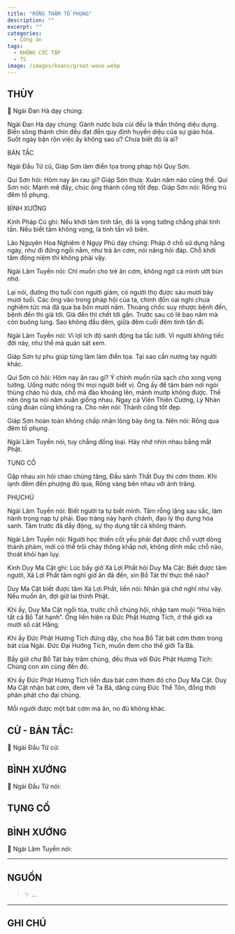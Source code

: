 ```yaml
---
title: "RỒNG THĂM TỔ PHỤNG"
description: ""
excerpt: ""
categories:
  - Công án
tags:
  - KHÔNG CỐC TẬP
  - TS 
image: /images/koans/great-wave.webp
---
```


## THÙY

📢 Ngài Đan Hà dạy chúng:




Ngài Đan Hà dạy chúng:
Gánh nước bửa củi đều là thần thông diệu dụng. Biến sông thành chín đều đạt đến quy định huyền diệu của sự giáo hóa. Suốt ngày bận rộn việc ấy không sao ư? Chưa biết đó là ai?

BẢN TẮC

Ngài Đầu Tử cũ, Giáp Sơn làm điển tọa trong pháp hội Quy Sơn.

Qui Sơn hỏi: Hôm nay ăn rau gì?
Giáp Sơn thưa: Xuân năm nào cũng thế.
Qui Sơn nói: Mạnh mẽ đấy, chúc ông thành công tốt đẹp.
Giáp Sơn nói: Rồng trú đêm tổ phụng.

BÌNH XƯỚNG

Kinh Pháp Cú ghi: Nếu khởi tâm tinh tấn, đó là vọng tưởng chẳng phải tinh tấn. Nếu biết tâm không vọng, là tinh tấn vô biên.

Lão Nguyên Hoa Nghiêm ở Ngụy Phủ dạy chúng: Pháp ở chỗ sử dụng hằng ngày, như đi đứng ngồi nằm, như trả ăn cơm, nói năng hỏi đáp. Chỗ khởi tâm động niệm thì không phải vậy.

Ngài Lâm Tuyền nói: Chỉ muốn cho trẻ ăn cơm, không ngờ cả mình ướt bùn nhơ.

Lại nói, đường thọ tuổi con người giảm, có người thọ được sáu mươi bảy mươi tuổi. Các ông vào trong pháp hội của ta, chính đốn oai nghi chưa nghiêm tức mà đã qua ba bốn mươi năm. Thoáng chốc suy nhược bệnh đến, bệnh đến thì già tới. Già đến thì chết tới gần. Trước sau có lẽ bao năm mà còn buông lung. Sao không đầu đêm, giữa đêm cuối đêm tinh tấn đi.

Ngài Lâm Tuyền nói: Vì lợi ích độ sanh động ba tấc lưỡi. Vì người không tiếc đời này, như thể mà quán sát xem.

Giáp Sơn tự phu giúp từng làm làm điển tọa. Tại sao cần nương tay người khác.

Qui Sơn có hỏi: Hôm nay ăn rau gì? Ý chính muốn rửa sạch cho xong vọng tưởng. Uống nước nóng thì mọi người biết vị. Ông ấy để tâm bám nơi ngòi thùng cháo hủ dưa, chỗ mà đào khoáng lên, mảnh mướp không được. Thế nên ông ta nói năm xuân giống nhau. Ngay cả Viên Thiên Cương, Lý Nhàn cũng đoán cũng không ra. Cho nên nói: Thành công tốt đẹp.

Giáp Sơn hoàn toàn không chấp nhận lông bày ông ta. Nên nói: Rồng qua đêm tổ phụng.

Ngài Lâm Tuyền nói, tuy chẳng đồng loại. Hãy nhớ nhìn nhau bằng mắt Phật.

TỤNG CỔ

Gặp nhau xin hỏi cháo chúng tăng,
Đầu sảnh Thất Duy thì cơm thơm.
Khi lạnh đêm đến phượng đỏ qua,
Rồng vàng bên nhau với ánh trăng.

PHỤCHÚ

Ngài Lâm Tuyền nói: Biết người ta tự biết mình. Tâm rỗng lặng sau sắc, làm hành trọng nạp tự phải. Đạo tràng này hạnh chánh, đạo lý thọ dụng hóa sanh. Tâm trước đã dấy động, sự thọ dụng tất cả không thành.

Ngài Lâm Tuyền nói: Người học thiền cốt yếu phải đạt được chỗ vượt dòng thánh phàm, mới có thể trôi chảy thông khắp nơi, không dính mắc chỗ nào, thoát khỏi hạn lụy.

Kinh Duy Ma Cật ghi: Lúc bấy giờ Xá Lợi Phất hỏi Duy Ma Cật: Biết được tâm người, Xá Lợi Phất tâm nghĩ giờ ăn đã đến, xin Bồ Tát thí thực thế nào?

Duy Ma Cật biết được tâm Xá Lợi Phất, liền nói: Nhân giả chớ nghĩ như vậy. Nếu muốn ăn, đợi giờ lai thỉnh Phật.

Khi ấy, Duy Ma Cật ngồi tòa, trước chỗ chúng hội, nhập tam muội “Hóa hiện tất cả Bồ Tát hạnh”. Ông liền hiện ra Đức Phật Hương Tích, ở thế giới xa mười số cát Hằng.

Khi ấy Đức Phật Hương Tích đứng dậy, cho hoa Bồ Tát bát cơm thơm trong bát của Ngài. Đức Đại Hướng Tích, muốn đem cho thế giới Ta Bà.

Bấy giờ chư Bồ Tát bảy trăm chúng, đều thưa với Đức Phật Hương Tích: Chúng con xin cùng đến đó.

Khi ấy Đức Phật Hương Tích liền đưa bát cơm thơm đó cho Duy Ma Cật. Duy Ma Cật nhận bát cơm, đem về Ta Bà, dâng cúng Đức Thế Tôn, đồng thời phân phát cho đại chúng.

Mỗi người được một bát cơm mà ăn, no đủ không khác.

## CỬ - BẢN TẮC:

📢 Ngài Đầu Tử cử:

> 

## BÌNH XƯỚNG

📢 Ngài Đầu Tử nói:


## TỤNG CỔ

> 

## BÌNH XƯỚNG

📢 Ngài Lâm Tuyền nói:



<hr class="blog-rule" />

## NGUỒN

> ✨ ...

<hr class="blog-rule" />

## GHI CHÚ

[^1]: ⭐️ <a href="/masters/Baizhang-Huaihai" target="_blank">🔗 TS </a>


